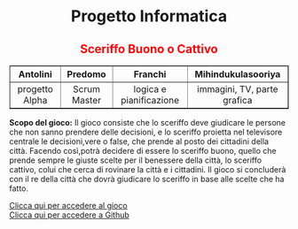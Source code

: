 
<body>
<h1  style="text-align:center;">Progetto Informatica</h1>
<h2 style="text-align: center; color: red;">Sceriffo Buono o Cattivo</h2>
<table style="text-align: center;" border="1">
<th>Antolini</th>
<th>Predomo</th>
<th>Franchi</th>
<th>Mihindukulasooriya </th>
<tr>
<td>progetto Alpha</td>
<td>Scrum Master</td>
<td>logica e pianificazione</td>
<td> immagini, TV, parte grafica</td>
</tr>
</table >
<p> <b>Scopo del gioco:</b> Il gioco consiste che lo sceriffo deve giudicare le persone che non sanno prendere delle decisioni, e lo sceriffo proietta nel televisore centrale le decisioni,vere o false, che prende al posto dei cittadini della città. 
Facendo così,potrà decidere di essere lo sceriffo buono, quello che prende sempre le giuste scelte per il benessere della città, lo sceriffo cattivo, colui che cerca di rovinare la città e i cittadini.
Il gioco si concluderà con il re della città che dovrà giudicare lo sceriffo in base alle scelte che ha fatto.</p>

<a href="https://edu.cospaces.io/AFU-EHP">Clicca qui per accedere al gioco </a><br>
<a href="https://github.com/Wathika007/Progetto_Informatica/settings/access">Clicca qui per accedere a Github </a>
</body>
